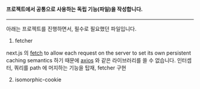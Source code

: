 #### 프로젝트에서 공통으로 사용하는 독립 기능(파일)을 작성합니다.

---

아래는 프로젝트를 진행하면서, 필수로 필요했던 파일입니다.

1. fetcher

next.js 의 [fetch](https://nextjs.org/docs/app/api-reference/functions/fetch) to allow each request on the server to set its own persistent caching semantics 하기 때문에 [axios](https://github.com/axios/axios) 와 같은 라이브러리를 쓸 수 없습니다. 인터셉터, 쿼리를 path 에 머지하는 기능을 탑재, fetcher 구현

2. isomorphic-cookie
